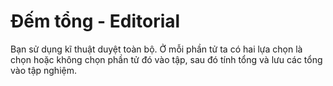 # Đếm tổng - Editorial

Bạn sử dụng kĩ thuật duyệt toàn bộ. Ở mỗi phần tử ta có hai lựa chọn là chọn hoặc không chọn phần tử đó vào tập, sau đó tính tổng và lưu các tổng vào tập nghiệm.
